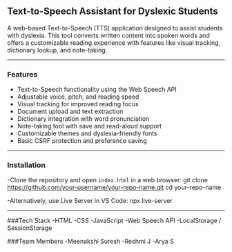 ## Text-to-Speech Assistant for Dyslexic Students

A web-based Text-to-Speech (TTS) application designed to assist students with dyslexia. This tool converts written content into spoken words and offers a customizable reading experience with features like visual tracking, dictionary lookup, and note-taking.

---

### Features

- Text-to-Speech functionality using the Web Speech API  
- Adjustable voice, pitch, and reading speed  
- Visual tracking for improved reading focus  
- Document upload and text extraction  
- Dictionary integration with word pronunciation  
- Note-taking tool with save and read-aloud support  
- Customizable themes and dyslexia-friendly fonts  
- Basic CSRF protection and preference saving  

---

### Installation 

-Clone the repository and open `index.html` in a web browser:
  git clone https://github.com/your-username/your-repo-name.git
cd your-repo-name

-Alternatively, use Live Server in VS Code:
  npx live-server

---

###Tech Stack
  -HTML
  -CSS
  -JavaScript
  -Web Speech API
  -LocalStorage / SessionStorage

###Team Members
  -Meenakshi Suresh
  -Reshmi J
  -Arya S
